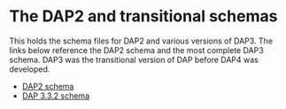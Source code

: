 # The DAP2 and transitional schemas

This holds the schema files for DAP2 and various versions of DAP3. The links below 
reference the DAP2 schema and the most complete DAP3 schema. DAP3 was the transitional
version of DAP before DAP4 was developed.

* [DAP2 schema](https::/github.com/opendap/xml/dap/dap2.xsd)
* [DAP 3.3.2 schema](https::/github.com/opendap/xml/dap/dap3.3.2.xsd)
